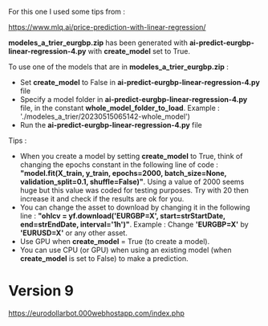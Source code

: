 
For this one I used some tips from :

https://www.mlq.ai/price-prediction-with-linear-regression/

**modeles_a_trier_eurgbp.zip** has been generated with **ai-predict-eurgbp-linear-regression-4.py** with **create_model** set to True.

To use one of the models that are in **modeles_a_trier_eurgbp.zip** :

- Set **create_model** to False in **ai-predict-eurgbp-linear-regression-4.py** file
- Specify a model folder in **ai-predict-eurgbp-linear-regression-4.py** file, in the constant **whole_model_folder_to_load**. Example : './modeles_a_trier/20230515065142-whole_model')
- Run the **ai-predict-eurgbp-linear-regression-4.py** file

Tips :
- When you create a model by setting **create_model** to True, think of changing the epochs constant in the following line of code : **"model.fit(X_train, y_train, epochs=2000, batch_size=None, validation_split=0.1, shuffle=False)"**. Using a value of 2000 seems huge but this value was coded for testing purposes. Try with 20 then increase it and check if the results are ok for you.
- You can change the asset to download by changing it in the following line : **"ohlcv = yf.download('EURGBP=X', start=strStartDate, end=strEndDate, interval='1h')"**. Example : Change **'EURGBP=X'** by **'EURUSD=X'** or any other asset.
- Use GPU when **create_model** = True (to create a model).
- You can use CPU (or GPU) when using an existing model (when **create_model** is set to False) to make a prediction.

# Version 9 #

https://eurodollarbot.000webhostapp.com/index.php
